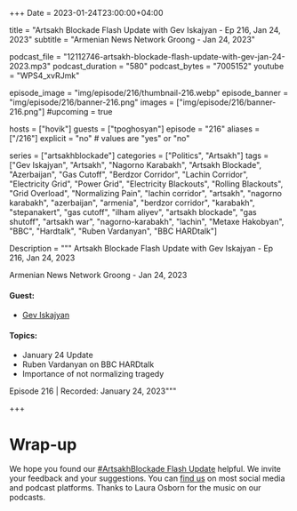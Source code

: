 +++
Date = 2023-01-24T23:00:00+04:00

title = "Artsakh Blockade Flash Update with Gev Iskajyan - Ep 216, Jan 24, 2023"
subtitle = "Armenian News Network Groong - Jan 24, 2023"

podcast_file = "12112746-artsakh-blockade-flash-update-with-gev-jan-24-2023.mp3"
podcast_duration = "580"
podcast_bytes = "7005152"
youtube = "WPS4_xvRJmk"

episode_image = "img/episode/216/thumbnail-216.webp"
episode_banner = "img/episode/216/banner-216.png"
images = ["img/episode/216/banner-216.png"]
#upcoming = true 

hosts = ["hovik"]
guests = ["tpoghosyan"]
episode = "216"
aliases = ["/216"]
explicit = "no" # values are "yes" or "no"


series = ["artsakhblockade"]
categories = ["Politics", "Artsakh"]
tags = ["Gev Iskajyan", "Artsakh", "Nagorno Karabakh", "Artsakh Blockade", "Azerbaijan", "Gas Cutoff", "Berdzor Corridor", "Lachin Corridor", "Electricity Grid", "Power Grid", "Electricity Blackouts", "Rolling Blackouts", "Grid Overload", "Normalizing Pain", "lachin corridor", "artsakh", "nagorno karabakh", "azerbaijan", "armenia", "berdzor corridor", "karabakh", "stepanakert", "gas cutoff", "ilham aliyev", "artsakh blockade", "gas shutoff", "artsakh war", "nagorno-karabakh", "lachin", "Metaxe Hakobyan", "BBC", "Hardtalk", "Ruben Vardanyan", "BBC HARDtalk"]

Description = """
Artsakh Blockade Flash Update with Gev Iskajyan - Ep 216, Jan 24, 2023

Armenian News Network Groong - Jan 24, 2023

#### Guest: 
* [Gev Iskajyan](/guest/giskajyan)

#### Topics:
* January 24 Update
* Ruben Vardanyan on BBC HARDtalk
* Importance of not normalizing tragedy

Episode 216 | Recorded: January 24, 2023"""

+++

# Wrap-up

We hope you found our [#ArtsakhBlockade Flash Update](https://podcasts.groong.org/) helpful. We invite your feedback and your suggestions. You can [find us](https://linktr.ee/groong) on most social media and podcast platforms. Thanks to Laura Osborn for the music on our podcasts.
